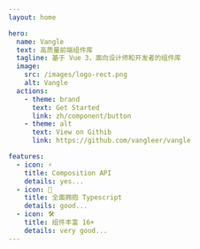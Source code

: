 ```yaml
---
layout: home

hero:
  name: Vangle
  text: 高质量前端组件库
  tagline: 基于 Vue 3，面向设计师和开发者的组件库
  image:
    src: /images/logo-rect.png
    alt: Vangle
  actions:
    - theme: brand
      text: Get Started
      link: zh/component/button
    - theme: alt
      text: View on Githib
      link: https://github.com/vangleer/vangle

features:
  - icon: ⚡️
    title: Composition API
    details: yes...
  - icon: 🖖
    title: 全面拥抱 Typescript
    details: good...
  - icon: 🛠️
    title: 组件丰富 16+
    details: very good...
---
```

